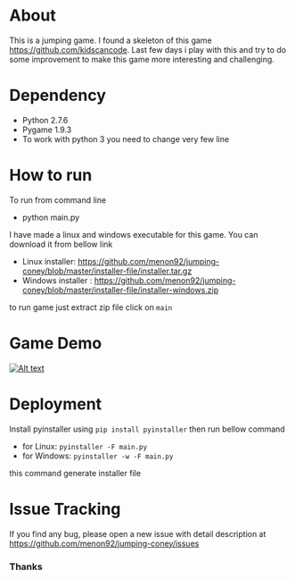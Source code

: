 # About
This is a jumping game. I found a skeleton of this game https://github.com/kidscancode. Last few days i play with this and try to do some improvement to make this game more interesting and challenging.

# Dependency
* Python 2.7.6
* Pygame 1.9.3
* To work with python 3 you need to change very few line 

# How to run
To run from command line 
- python main.py

I have made a linux and windows executable for this game. You can download it from bellow link

- Linux installer: https://github.com/menon92/jumping-coney/blob/master/installer-file/installer.tar.gz
- Windows installer : https://github.com/menon92/jumping-coney/blob/master/installer-file/installer-windows.zip

to run game just extract zip file click on `main` 

# Game Demo
[![Alt text](https://img.youtube.com/vi/6xjpBZVYWto/0.jpg)](https://www.youtube.com/embed/6xjpBZVYWto)

# Deployment
Install pyinstaller using  `pip install pyinstaller` then run bellow command

- for Linux: `pyinstaller -F main.py`
- for Windows:  `pyinstaller -w -F main.py`

this command generate installer file

# Issue Tracking
If you find any bug, please open a new issue with detail description at https://github.com/menon92/jumping-coney/issues

### Thanks
